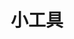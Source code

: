 ---
title: "小工具"
description: "一些小工具，可能是自己造的。"
slug: "tools"
image: "tools.png"
style:
    background: "#ccecf7"
    color: "#424242"
---